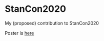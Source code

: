 # StanCon2020
My (proposed) contribution to StanCon2020

Poster is [here](https://github.com/maxbiostat/StanCon2020/blob/master/poster/poster.pdf)
